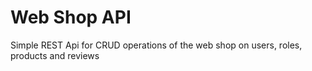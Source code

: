 # Web Shop API
Simple REST Api for CRUD operations of the web shop on users, roles, products and reviews
